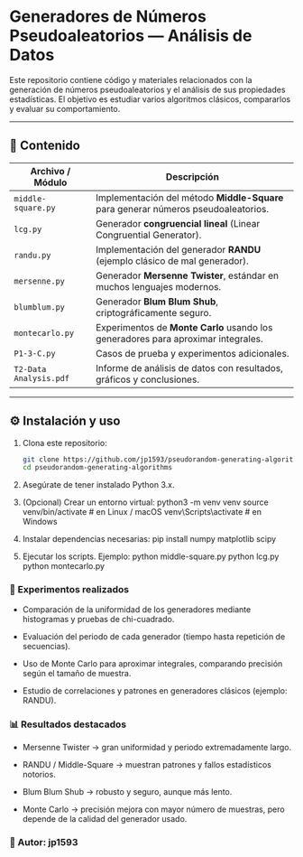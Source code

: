 # Generadores de Números Pseudoaleatorios — Análisis de Datos

Este repositorio contiene código y materiales relacionados con la generación de números pseudoaleatorios y el análisis de sus propiedades estadísticas. El objetivo es estudiar varios algoritmos clásicos, compararlos y evaluar su comportamiento.

---

## 📂 Contenido

| Archivo / Módulo | Descripción |
|------------------|-------------|
| `middle-square.py` | Implementación del método **Middle-Square** para generar números pseudoaleatorios. |
| `lcg.py` | Generador **congruencial lineal** (Linear Congruential Generator). |
| `randu.py` | Implementación del generador **RANDU** (ejemplo clásico de mal generador). |
| `mersenne.py` | Generador **Mersenne Twister**, estándar en muchos lenguajes modernos. |
| `blumblum.py` | Generador **Blum Blum Shub**, criptográficamente seguro. |
| `montecarlo.py` | Experimentos de **Monte Carlo** usando los generadores para aproximar integrales. |
| `P1-3-C.py` | Casos de prueba y experimentos adicionales. |
| `T2-Data Analysis.pdf` | Informe de análisis de datos con resultados, gráficos y conclusiones. |

---

## ⚙️ Instalación y uso

1. Clona este repositorio:

   ```bash
   git clone https://github.com/jp1593/pseudorandom-generating-algorithms.git
   cd pseudorandom-generating-algorithms

2. Asegúrate de tener instalado Python 3.x. 

3. (Opcional) Crear un entorno virtual:
python3 -m venv venv
source venv/bin/activate   # en Linux / macOS
venv\Scripts\activate      # en Windows

4. Instalar dependencias necesarias:
pip install numpy matplotlib scipy

5. Ejecutar los scripts. Ejemplo:
python middle-square.py
python lcg.py
python montecarlo.py

### 🧪 Experimentos realizados

- Comparación de la uniformidad de los generadores mediante histogramas y pruebas de chi-cuadrado.

- Evaluación del periodo de cada generador (tiempo hasta repetición de secuencias).

- Uso de Monte Carlo para aproximar integrales, comparando precisión según el tamaño de muestra.

- Estudio de correlaciones y patrones en generadores clásicos (ejemplo: RANDU).

### 📊 Resultados destacados
- Mersenne Twister → gran uniformidad y periodo extremadamente largo.

- RANDU / Middle-Square → muestran patrones y fallos estadísticos notorios.

- Blum Blum Shub → robusto y seguro, aunque más lento.

- Monte Carlo → precisión mejora con mayor número de muestras, pero depende de la calidad del generador usado.

### 👤 Autor: jp1593